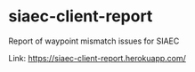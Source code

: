 # siaec-client-report

Report of waypoint mismatch issues for SIAEC

Link: https://siaec-client-report.herokuapp.com/
